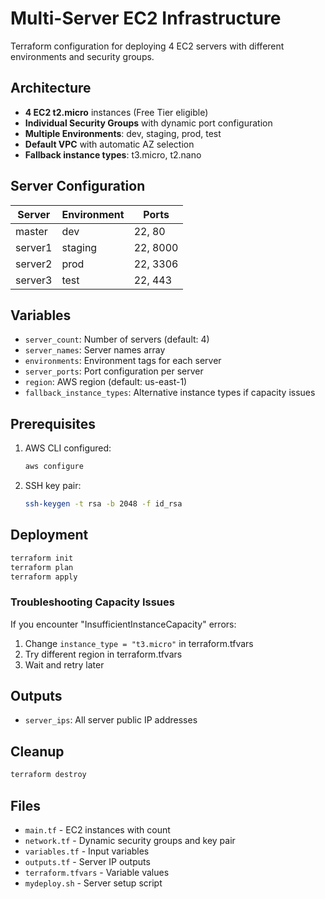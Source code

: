 # Multi-Server EC2 Infrastructure

Terraform configuration for deploying 4 EC2 servers with different environments and security groups.

## Architecture

- **4 EC2 t2.micro** instances (Free Tier eligible)
- **Individual Security Groups** with dynamic port configuration
- **Multiple Environments**: dev, staging, prod, test
- **Default VPC** with automatic AZ selection
- **Fallback instance types**: t3.micro, t2.nano

## Server Configuration

| Server | Environment | Ports |
|--------|-------------|-------|
| master | dev | 22, 80 |
| server1 | staging | 22, 8000 |
| server2 | prod | 22, 3306 |
| server3 | test | 22, 443 |

## Variables

- `server_count`: Number of servers (default: 4)
- `server_names`: Server names array
- `environments`: Environment tags for each server
- `server_ports`: Port configuration per server
- `region`: AWS region (default: us-east-1)
- `fallback_instance_types`: Alternative instance types if capacity issues

## Prerequisites

1. AWS CLI configured:
   ```bash
   aws configure
   ```

2. SSH key pair:
   ```bash
   ssh-keygen -t rsa -b 2048 -f id_rsa
   ```

## Deployment

```bash
terraform init
terraform plan
terraform apply
```

### Troubleshooting Capacity Issues

If you encounter "InsufficientInstanceCapacity" errors:
1. Change `instance_type = "t3.micro"` in terraform.tfvars
2. Try different region in terraform.tfvars
3. Wait and retry later

## Outputs

- `server_ips`: All server public IP addresses

## Cleanup

```bash
terraform destroy
```

## Files

- `main.tf` - EC2 instances with count
- `network.tf` - Dynamic security groups and key pair
- `variables.tf` - Input variables
- `outputs.tf` - Server IP outputs
- `terraform.tfvars` - Variable values
- `mydeploy.sh` - Server setup script